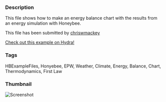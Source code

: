 ### Description 
This file shows how to make an energy balance chart with the results from an energy simulation with Honeybee.

This file has been submitted by [chriswmackey](https://github.com/chriswmackey)

[Check out this example on Hydra!](http://hydrashare.github.io/hydra/viewer?owner=chriswmackey&fork=hydra_2&id=Energy_Balance)
### Tags 
HBExampleFiles, Honyebee, EPW, Weather, Climate, Energy, Balance, Chart, Thermodynamics, First Law
### Thumbnail 
![Screenshot](https://raw.githubusercontent.com/chriswmackey/hydra/master/Energy_Balance/thumbnail.png)

